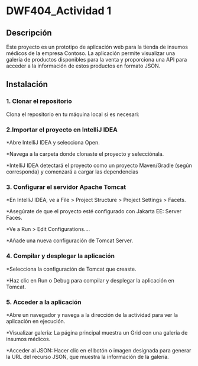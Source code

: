# DWF404_Actividad 1

## Descripción

Este proyecto es un prototipo de aplicación web para la tienda de insumos médicos de la empresa Contoso. La aplicación permite visualizar una galería de productos disponibles para la venta y proporciona una API para acceder a la información de estos productos en formato JSON.

## Instalación

### 1. Clonar el repositorio

Clona el repositorio en tu máquina local  si es necesari:

### 2.Importar el proyecto en IntelliJ IDEA
*Abre IntelliJ IDEA y selecciona Open.

*Navega a la carpeta donde clonaste el proyecto y selecciónala.

*IntelliJ IDEA detectará el proyecto como un proyecto Maven/Gradle (según corresponda) y comenzará a cargar las dependencias

 ### 3. Configurar el servidor Apache Tomcat

*En IntelliJ IDEA, ve a File > Project Structure > Project Settings > Facets.

*Asegúrate de que el proyecto esté configurado con Jakarta EE: Server Faces.

*Ve a Run > Edit Configurations....

*Añade una nueva configuración de Tomcat Server.

### 4. Compilar y desplegar la aplicación

*Selecciona la configuración de Tomcat que creaste.

*Haz clic en Run o Debug para compilar y desplegar la aplicación en Tomcat.

### 5. Acceder a la aplicación

*Abre un navegador y navega a la dirección de la actividad para ver la aplicación en ejecución.

*Visualizar galería: La página principal muestra un Grid con una galería de insumos médicos.

*Acceder al JSON: Hacer clic en el botón o imagen designada para generar la URL del recurso JSON, que muestra la información de la galería.
